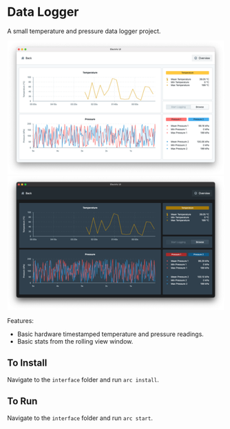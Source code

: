 # Data Logger

A small temperature and pressure data logger project.

![Screenshot-Light](./docs/screenshot-light.png#gh-light-mode-only)![Screenshot-Dark](./docs/screenshot-dark.png#gh-dark-mode-only)

Features:

- Basic hardware timestamped temperature and pressure readings.
- Basic stats from the rolling view window.

## To Install

Navigate to the `interface` folder and run `arc install`.

## To Run

Navigate to the `interface` folder and run `arc start`.
